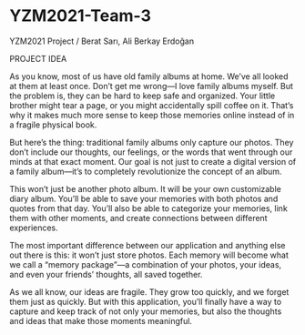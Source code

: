 # YZM2021-Team-3
YZM2021 Project / Berat Sarı, Ali Berkay Erdoğan

PROJECT IDEA

As you know, most of us have old family albums at home. We’ve all looked at them at least once. Don’t get me wrong—I love family albums myself. But the problem is, they can be hard to keep safe and organized. Your little brother might tear a page, or you might accidentally spill coffee on it. That’s why it makes much more sense to keep those memories online instead of in a fragile physical book.

But here’s the thing: traditional family albums only capture our photos. They don’t include our thoughts, our feelings, or the words that went through our minds at that exact moment. Our goal is not just to create a digital version of a family album—it’s to completely revolutionize the concept of an album.

This won’t just be another photo album. It will be your own customizable diary album. You’ll be able to save your memories with both photos and quotes from that day. You’ll also be able to categorize your memories, link them with other moments, and create connections between different experiences.

The most important difference between our application and anything else out there is this: it won’t just store photos. Each memory will become what we call a “memory package”—a combination of your photos, your ideas, and even your friends’ thoughts, all saved together.

As we all know, our ideas are fragile. They grow too quickly, and we forget them just as quickly. But with this application, you’ll finally have a way to capture and keep track of not only your memories, but also the thoughts and ideas that make those moments meaningful.
